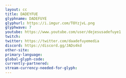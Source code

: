 ```yaml
---
layout: cc
title: DADEYFUE
glyphname: DADEFUYE
glyphurl: https://i.imgur.com/TOYzjvL.png
glyphwave: 7
youtube: https://www.youtube.com/user/dejesusadefuye1
twitch: 
twitter: https://twitter.com/daadefuyemedia
discord: https://discord.gg/JADs4kd
other-site: 
primary-language: 
global-glyph-code: 
currently-partnered: 
stream-currency-needed-for-glyph: 
---
```


